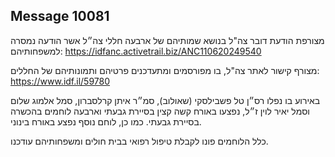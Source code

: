 ## Message 10081

מצורפת הודעת דובר צה"ל בנושא שמותיהם של ארבעה חללי צה״ל אשר הודעה נמסרה למשפחותיהם: https://idfanc.activetrail.biz/ANC110620249540

מצורף קישור לאתר צה"ל, בו מפורסמים ומתעדכנים פרטיהם ותמונותיהם של החללים: https://www.idf.il/59780

באירוע בו נפלו רס״ן טל פשבילסקי (שאולוב), סמ״ר איתן קרלסברון, סמל אלמוג שלום וסמל יאיר לוין ז״ל, נפצעו באורח קשה קצין בסיירת גבעתי וארבעה לוחמים בהכשרה בסיירת גבעתי. כמו כן, לוחם נוסף נפצע באורח בינוני.

כלל הלוחמים פונו לקבלת טיפול רפואי בבית חולים ומשפחותיהם עודכנו.

